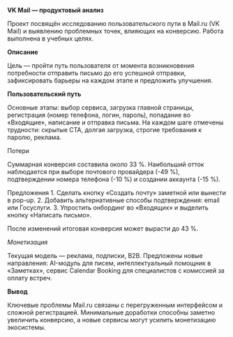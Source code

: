 **VK Mail — продуктовый анализ**

Проект посвящён исследованию пользовательского пути в Mail.ru (VK Mail) и выявлению проблемных точек, влияющих на конверсию. Работа выполнена в учебных целях.

**Описание**

Цель — пройти путь пользователя от момента возникновения потребности отправить письмо до его успешной отправки, зафиксировать барьеры на каждом этапе и предложить улучшения.

**Пользовательский путь**

Основные этапы: выбор сервиса, загрузка главной страницы, регистрация (номер телефона, логин, пароль), попадание во «Входящие», написание и отправка письма. На каждом шаге отмечены трудности: скрытые CTA, долгая загрузка, строгие требования к паролю, реклама.

Потери

Суммарная конверсия составила около 33 %. Наибольший отток наблюдается при выборе почтового провайдера (-49 %), подтверждении номера телефона (-10 %) и создании аккаунта (-15 %).

Предложения
	1.	Сделать кнопку «Создать почту» заметной или вынести в pop-up.
	2.	Добавить альтернативные способы подтверждения: email или Госуслуги.
	3.	Упростить онбординг во «Входящих» и выделить кнопку «Написать письмо».

После изменений итоговая конверсия может вырасти до 43 %.

_Монетизация_

Текущая модель — реклама, подписки, B2B.
Предложены новые направления: AI-модуль для писем, интеллектуальный помощник в «Заметках», сервис Calendar Booking для специалистов с комиссией за оплату встреч.

**Вывод**

Ключевые проблемы Mail.ru связаны с перегруженным интерфейсом и сложной регистрацией. Минимальные доработки способны заметно увеличить конверсию, а новые сервисы могут усилить монетизацию экосистемы.

